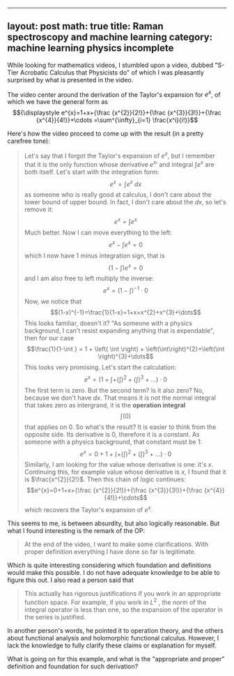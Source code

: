 
---
layout: post
math: true
title: Raman spectroscopy and machine learning
category: machine learning physics incomplete
---

While looking for mathematics videos, I stumbled upon a video, dubbed "S-Tier Acrobatic Calculus that Physicists do" of which I was pleasantly surprised by what is presented in the video. 

The video center around the derivation of the Taylor's expansion for $e^x$, of which we have the general form as $${\displaystyle e^{x}=1+x+{\frac {x^{2}}{2!}}+{\frac {x^{3}}{3!}}+{\frac {x^{4}}{4!}}+\cdots =\sum^{\infty}_{i=1} \frac{x^i}{i!}}$$

Here's how the video proceed to come up with the result (in a pretty carefree tone): 

> Let's say that I forgot the Taylor's expansion of $e^x$, but I remember that it is the only function whose derivative ${e^{x} }'$ and integral $\int e^x$ are both itself. Let's start with the integration form: $$e^x = \int e^x \: dx$$ as someone who is really good at calculus, I don't care about the lower bound of upper bound. In fact, I don't care about the $dx$, so let's remove it: $$e^x = \int e^x$$
> Much better. Now I can move everything to the left: $$e^{x}-\int e^{x} = 0 $$
> which I now have 1 minus integration sign, that is $$\left( 1-\int    \right) e^{x}=0$$
> and I am also free to left multiply the inverse: $$e^{x}=\left( 1-\int  \right)^{-1}\cdot 0$$
> Now, we notice that $$(1-x)^{-1}=\frac{1}{1-x}=1+x+x^{2}+x^{3}+\dots$$
> This looks familiar, doesn't it? "As someone with a physics background, I can't resist expanding anything that is expendable", then for our case $$\frac{1}{1-\int   } = 1 + \left( \int \right) + \left(\int\right)^{2}+\left(\int \right)^{3}+\dots$$
> This looks very promising. Let's start the calculation: $$e^{x}= \left(1+\int+\left(\int\right)^{2}+\left(\int\right)^{3}+\dots\right)\cdot 0$$
> The first term is zero. But the second term? Is it also zero? No, because we don't have $dx$. That means it is not the normal integral that takes zero as intergrand, it is the **operation integral** $$\int \left( 0  \right) $$ that applies on 0. So what's the result? It is easier to think from the opposite side. Its derivative is 0, therefore it is a constant. As someone with a physics background, that constant must be 1: $$e^{x}=0 + 1+ \left(+\left(\int\right)^{2}+\left(\int\right)^{3}+\dots\right)\cdot 0$$
> Similarly, I am looking for the value whose derivative is one: it's $x$. Continuing this, for example value whose derivative is $x$, I found that it is $\frac{x^{2}}{2!}$. Then this chain of logic continues: $$e^{x}=0+1+x+{\frac {x^{2}}{2!}}+{\frac {x^{3}}{3!}}+{\frac {x^{4}}{4!}}+\cdots$$ which recovers the Taylor's expansion of $e^{x}$. 

This seems to me, is between absurdity, but also logically reasonable. But what I found interesting is the remark of the OP: 
> At the end of the video, I want to make some clarifications. With proper definition everything I have done so far is legitimate. 

Which is quite interesting considering which foundation and definitions would make this possible. I do not have adequate knowledge to be able to figure this out. I also read a person said that 
> This actually has rigorous justifications if you work in an appropriate function space. For example, if you work in $L^{2}$ , the norm of the integral operator is less than one, so the expansion of the operator in the series is justified. 

In another person's words, he pointed it to operation theory, and the others about functional analysis and holomorphic functional calculus. However, I lack the knowledge to fully clarify these claims or explanation for myself. 

What is going on for this example, and what is the "appropriate and proper" definition and foundation for such derivation?